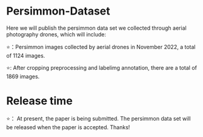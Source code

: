 # Persimmon-Dataset
Here we will publish the persimmon data set we collected through aerial photography drones, which will include:

⭐：Persimmon images collected by aerial drones in November 2022, a total of 1124 images.

⭐: After cropping preprocessing and labelimg annotation, there are a total of 1869 images.

# Release time
⭐： At present, the paper is being submitted. The persimmon data set will be released when the paper is accepted. Thanks!
